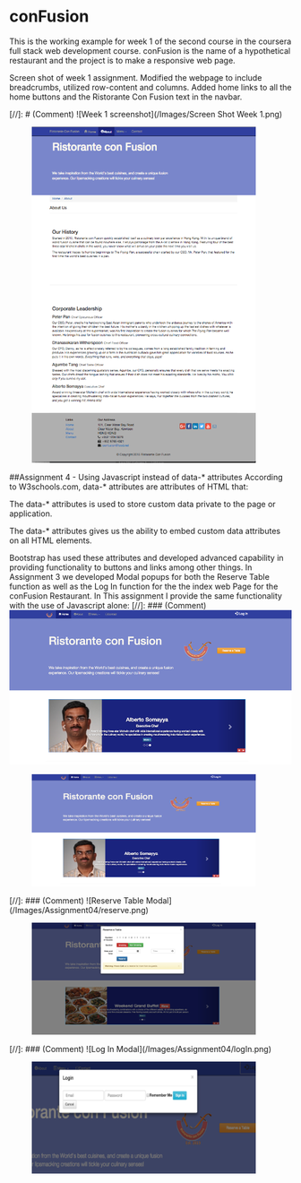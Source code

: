 # conFusion
This is the working example for week 1 of the second course in the coursera full
stack web development course.
conFusion is the name of a hypothetical restaurant and the project is to make a
responsive web page.

Screen shot of week 1 assignment. Modified the webpage to include breadcrumbs,
utilized row-content and columns. Added home links to all the home buttons and
the Ristorante Con Fusion text in the navbar.

[//]: # (Comment) ![Week 1 screenshot](/Images/Screen Shot Week 1.png)
<figure><img src="/Images/Screen Shot Week 1.png" alt="image"
width="400" height="600"></figure>

##Assignment 4 - Using Javascript instead of data-* attributes
According to W3schools.com, data-* attributes are attributes of HTML that:

The data-* attributes is used to store custom data private to the page or application.

The data-* attributes gives us the ability to embed custom data attributes on all HTML elements.

Bootstrap has used these attributes and developed advanced capability in
providing functionality to buttons and links among other things.  In Assignment
3 we developed Modal popups for both the Reserve Table function as well as the
Log In function for the the index web Page for the conFusion Restaurant. In This
assignment I provide the same functionality with the use of Javascript alone:
[//]: ### (Comment) ![The Index page](/Images/Assignment04/index.png)
<figure><img src="/Images/Assignment04/index.png" alt="index"
width="400" height="200"></figure>
[//]: ### (Comment) ![Reserve Table Modal](/Images/Assignment04/reserve.png)
<figure><img src="/Images/Assignment04/reserve.png" alt="reserve"
width="400" height="200"></figure>
[//]: ### (Comment) ![Log In Modal](/Images/Assignment04/logIn.png)
<figure><img src="/Images/Assignment04/logIn.png" alt="logIn"
width="400" height="200"></figure>
